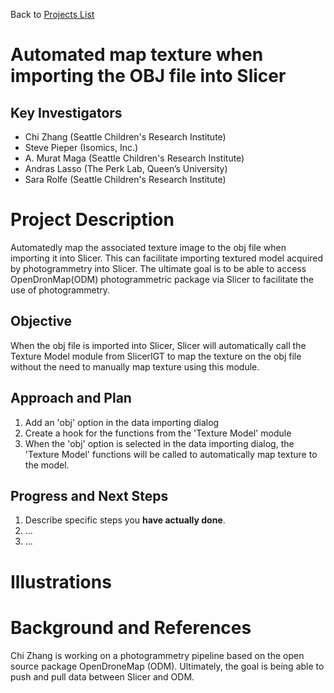 Back to [Projects List](../../README.md#ProjectsList)

# Automated map texture when importing the OBJ file into Slicer

## Key Investigators

- Chi Zhang (Seattle Children's Research Institute)
- Steve Pieper (Isomics, Inc.)
- A. Murat Maga (Seattle Children's Research Institute)
- Andras Lasso (The Perk Lab, Queen’s University)
- Sara Rolfe (Seattle Children's Research Institute)

# Project Description

<!-- Add a short paragraph describing the project. -->
Automatedly map the associated texture image to the obj file when importing it into Slicer. This can facilitate importing textured model acquired by photogrammetry into Slicer. The ultimate goal is to be able to access OpenDronMap(ODM) photogrammetric package via Slicer to facilitate the use of photogrammetry.

## Objective

<!-- Describe here WHAT you would like to achieve (what you will have as end result). -->

When the obj file is imported into Slicer, Slicer will automatically call the Texture Model module from SlicerIGT to map the texture on the obj file without the need to manually map texture using this module.

## Approach and Plan

<!-- Describe here HOW you would like to achieve the objectives stated above. -->

1. Add an 'obj' option in the data importing dialog
1. Create a hook for the functions from the 'Texture Model' module
1. When the 'obj' option is selected in the data importing dialog, the 'Texture Model' functions will be called to automatically map texture to the model.

## Progress and Next Steps

<!-- Update this section as you make progress, describing of what you have ACTUALLY DONE. If there are specific steps that you could not complete then you can describe them here, too. -->

1. Describe specific steps you **have actually done**.
1. ...
1. ...

# Illustrations

<!-- Add pictures and links to videos that demonstrate what has been accomplished.
![Description of picture](Example2.jpg)
![Some more images](Example2.jpg)
-->

# Background and References

Chi Zhang is working on a photogrammetry pipeline based on the open source package OpenDroneMap (ODM). Ultimately, the goal is being able to push and pull data between Slicer and ODM.
